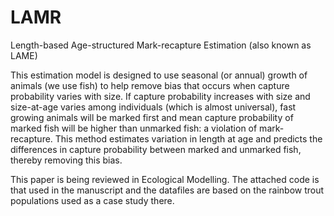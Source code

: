 # LAMR
Length-based Age-structured Mark-recapture Estimation (also known as LAME)

This estimation model is designed to use seasonal (or annual) growth of animals (we use fish) to help remove bias that occurs when capture probability varies with size. If capture probability increases with size and size-at-age varies among individuals (which is almost universal), fast growing animals will be marked first and mean capture probability of marked fish will be higher than unmarked fish: a violation of mark-recapture. This method estimates variation in length at age and predicts the differences in capture probability between marked and unmarked fish, thereby removing this bias. 

This paper is being reviewed in Ecological Modelling. The attached code is that used in the manuscript and the datafiles are based on the rainbow trout populations used as a case study there. 
